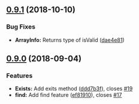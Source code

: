 ## [0.9.1](https://github.com/Belphemur/node-json-db/compare/v0.9.0...v0.9.1) (2018-10-10)


### Bug Fixes

* **ArrayInfo:** Returns type of isValid ([dae4e81](https://github.com/Belphemur/node-json-db/commit/dae4e81))

## [0.9.0](https://github.com/Belphemur/node-json-db/compare/v0.7.3...v0.9.0) (2018-09-04)


### Features

* **Exists:** Add exits method ([ddd7b3f](https://github.com/Belphemur/node-json-db/commit/ddd7b3f)), closes [#19](https://github.com/Belphemur/node-json-db/issues/19)
* **find:** Add find feature ([ef81910](https://github.com/Belphemur/node-json-db/commit/ef81910)), closes [#17](https://github.com/Belphemur/node-json-db/issues/17)

